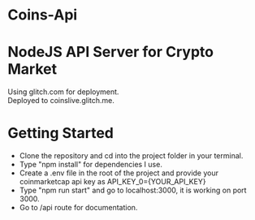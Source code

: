 # Coins-Api

# NodeJS API Server for Crypto Market 

Using glitch.com for deployment. \
Deployed to coinslive.glitch.me.

# Getting Started
- Clone the repository and cd into the project folder in your terminal.
- Type "npm install" for dependencies I use.
- Create a .env file in the root of the project and provide your coinmarketcap api key as API_KEY_0={YOUR_API_KEY}
- Type "npm run start" and go to localhost:3000, it is working on port 3000.
- Go to /api route for documentation.
